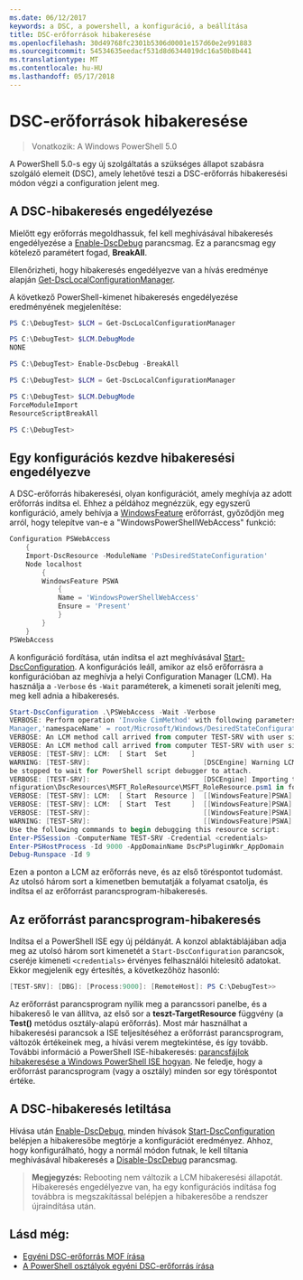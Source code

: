 ```yaml
---
ms.date: 06/12/2017
keywords: a DSC, a powershell, a konfiguráció, a beállítása
title: DSC-erőforrások hibakeresése
ms.openlocfilehash: 30d49768fc2301b5306d0001e157d60e2e991883
ms.sourcegitcommit: 54534635eedacf531d8d6344019dc16a50b8b441
ms.translationtype: MT
ms.contentlocale: hu-HU
ms.lasthandoff: 05/17/2018
---
```

# <a name="debugging-dsc-resources"></a>DSC-erőforrások hibakeresése

> Vonatkozik: A Windows PowerShell 5.0

A PowerShell 5.0-s egy új szolgáltatás a szükséges állapot szabásra szolgáló elemeit (DSC), amely lehetővé teszi a DSC-erőforrás hibakeresési módon végzi a configuration jelent meg.

## <a name="enabling-dsc-debugging"></a>A DSC-hibakeresés engedélyezése
Mielőtt egy erőforrás megoldhassuk, fel kell meghívásával hibakeresés engedélyezése a [Enable-DscDebug](https://technet.microsoft.com/library/mt517870.aspx) parancsmag.
Ez a parancsmag egy kötelező paramétert fogad, **BreakAll**.

Ellenőrizheti, hogy hibakeresés engedélyezve van a hívás eredménye alapján [Get-DscLocalConfigurationManager](https://technet.microsoft.com/library/dn407378.aspx).

A következő PowerShell-kimenet hibakeresés engedélyezése eredményének megjelenítése:


```powershell
PS C:\DebugTest> $LCM = Get-DscLocalConfigurationManager

PS C:\DebugTest> $LCM.DebugMode
NONE

PS C:\DebugTest> Enable-DscDebug -BreakAll

PS C:\DebugTest> $LCM = Get-DscLocalConfigurationManager

PS C:\DebugTest> $LCM.DebugMode
ForceModuleImport
ResourceScriptBreakAll

PS C:\DebugTest>
```


## <a name="starting-a-configuration-with-debug-enabled"></a>Egy konfigurációs kezdve hibakeresési engedélyezve
A DSC-erőforrás hibakeresési, olyan konfigurációt, amely meghívja az adott erőforrás indítsa el.
Ehhez a példához megnézzük, egy egyszerű konfiguráció, amely behívja a [WindowsFeature](windowsfeatureResource.md) erőforrást, győződjön meg arról, hogy telepítve van-e a "WindowsPowerShellWebAccess" funkció:

```powershell
Configuration PSWebAccess
    {
    Import-DscResource -ModuleName 'PsDesiredStateConfiguration'
    Node localhost
        {
        WindowsFeature PSWA
            {
            Name = 'WindowsPowerShellWebAccess'
            Ensure = 'Present'
            }
        }
    }
PSWebAccess
```
A konfiguráció fordítása, után indítsa el azt meghívásával [Start-DscConfiguration](https://technet.microsoft.com/library/dn521623.aspx).
A konfigurációs leáll, amikor az első erőforrásra a konfigurációban az meghívja a helyi Configuration Manager (LCM).
Ha használja a `-Verbose` és `-Wait` paraméterek, a kimeneti sorait jeleníti meg, meg kell adnia a hibakeresés.

```powershell
Start-DscConfiguration .\PSWebAccess -Wait -Verbose
VERBOSE: Perform operation 'Invoke CimMethod' with following parameters, ''methodName' = SendConfigurationApply,'className' = MSFT_DSCLocalConfiguration
Manager,'namespaceName' = root/Microsoft/Windows/DesiredStateConfiguration'.
VERBOSE: An LCM method call arrived from computer TEST-SRV with user sid S-1-5-21-2127521184-1604012920-1887927527-108583.
VERBOSE: An LCM method call arrived from computer TEST-SRV with user sid S-1-5-21-2127521184-1604012920-1887927527-108583.
VERBOSE: [TEST-SRV]: LCM:  [ Start  Set      ]
WARNING: [TEST-SRV]:                            [DSCEngine] Warning LCM is in Debug 'ResourceScriptBreakAll' mode.  Resource script processing will
be stopped to wait for PowerShell script debugger to attach.
VERBOSE: [TEST-SRV]:                            [DSCEngine] Importing the module C:\WINDOWS\system32\WindowsPowerShell\v1.0\Modules\PSDesiredStateCo
nfiguration\DscResources\MSFT_RoleResource\MSFT_RoleResource.psm1 in force mode.
VERBOSE: [TEST-SRV]: LCM:  [ Start  Resource ]  [[WindowsFeature]PSWA]
VERBOSE: [TEST-SRV]: LCM:  [ Start  Test     ]  [[WindowsFeature]PSWA]
VERBOSE: [TEST-SRV]:                            [[WindowsFeature]PSWA] Importing the module MSFT_RoleResource in force mode.
WARNING: [TEST-SRV]:                            [[WindowsFeature]PSWA] Resource is waiting for PowerShell script debugger to attach.
Use the following commands to begin debugging this resource script:
Enter-PSSession -ComputerName TEST-SRV -Credential <credentials>
Enter-PSHostProcess -Id 9000 -AppDomainName DscPsPluginWkr_AppDomain
Debug-Runspace -Id 9
```
Ezen a ponton a LCM az erőforrás neve, és az első töréspontot tudomást.
Az utolsó három sort a kimenetben bemutatják a folyamat csatolja, és indítsa el az erőforrást parancsprogram-hibakeresés.

## <a name="debugging-the-resource-script"></a>Az erőforrást parancsprogram-hibakeresés

Indítsa el a PowerShell ISE egy új példányát.
A konzol ablaktáblájában adja meg az utolsó három sort kimenetét a `Start-DscConfiguration` parancsok, cseréje kimeneti `<credentials>` érvényes felhasználói hitelesítő adatokat.
Ekkor megjelenik egy értesítés, a következőhöz hasonló:

```powershell
[TEST-SRV]: [DBG]: [Process:9000]: [RemoteHost]: PS C:\DebugTest>>
```

Az erőforrást parancsprogram nyílik meg a parancssori panelbe, és a hibakereső le van állítva, az első sor a **teszt-TargetResource** függvény (a **Test()** metódus osztály-alapú erőforrás).
Most már használhat a hibakeresési parancsok a ISE teljesítéséhez a erőforrást parancsprogram, változók értékeinek meg, a hívási verem megtekintése, és így tovább.
További információ a PowerShell ISE-hibakeresés: [parancsfájlok hibakeresése a Windows PowerShell ISE hogyan](https://technet.microsoft.com/en-us/library/dd819480.aspx).
Ne feledje, hogy a erőforrást parancsprogram (vagy a osztály) minden sor egy töréspontot értéke.

## <a name="disabling-dsc-debugging"></a>A DSC-hibakeresés letiltása

Hívása után [Enable-DscDebug](https://technet.microsoft.com/library/mt517870.aspx), minden hívások [Start-DscConfiguration](https://technet.microsoft.com/library/dn521623.aspx) belépjen a hibakeresőbe megtörje a konfigurációt eredményez. Ahhoz, hogy konfigurálható, hogy a normál módon futnak, le kell tiltania meghívásával hibakeresés a [Disable-DscDebug](https://technet.microsoft.com/en-us/library/mt517872.aspx) parancsmag.

>**Megjegyzés:** Rebooting nem változik a LCM hibakeresési állapotát. Hibakeresés engedélyezve van, ha egy konfigurációs indítása fog továbbra is megszakítással belépjen a hibakeresőbe a rendszer újraindítása után.


## <a name="see-also"></a>Lásd még:
- [Egyéni DSC-erőforrás MOF írása](authoringResourceMOF.md)
- [A PowerShell osztályok egyéni DSC-erőforrás írása](authoringResourceClass.md)